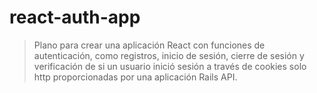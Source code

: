 # react-auth-app

> Plano para crear una aplicación React con funciones de autenticación, como registros, inicio de sesión, cierre de sesión y verificación de si un usuario inició sesión a través de cookies solo http proporcionadas por una aplicación Rails API.
